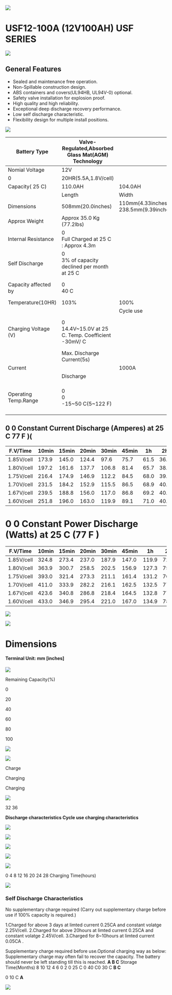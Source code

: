![](_page_0_Picture_0.jpeg)

# USF12-100A (12V100AH) **USF SERIES**

![](_page_0_Picture_2.jpeg)

## **General Features**

- Sealed and maintenance free operation.
- Non-Spillable construction design.
- ABS containers and covers(UL94HB, UL94V-0) optional.
- Safety valve installation for explosion proof.
- High quality and high reliability.
- Exceptional deep discharge recovery performance.
- Low self discharge characteristic.
- Flexibility design for multiple install positions.

![](_page_0_Picture_12.jpeg)

| Battery Type         | Valve-Regulated,Absorbed Glass Mat(AGM) Technology   |                                          |                       |                                                           |                             |                      |  |  |  |  |
|----------------------|------------------------------------------------------|------------------------------------------|-----------------------|-----------------------------------------------------------|-----------------------------|----------------------|--|--|--|--|
| Nomial Voltage       | 12V                                                  |                                          |                       |                                                           |                             |                      |  |  |  |  |
| 0                    | 20HR(5.5A,1.8V/cell)                                 |                                          | 10HR(10.4A,1.8V/cell) | 5HR(18.9A,1.75V/cell)                                     |                             | 1HR(71.0A,1.6V/cell) |  |  |  |  |
| Capacity( 25 C)      | 110.0AH                                              | 104.0AH                                  |                       | 94.5AH                                                    |                             | 71.0AH               |  |  |  |  |
|                      | Length                                               | Width                                    |                       | Height                                                    |                             | Total Height         |  |  |  |  |
| Dimensions           | 508mm(20.0inches)                                    | 110mm(4.33inches)<br>238.5mm(9.39inches) |                       |                                                           |                             | 238.5mm(9.39inches)  |  |  |  |  |
| Approx Weight        | Approx 35.0 Kg (77.2lbs)                             |                                          |                       |                                                           |                             |                      |  |  |  |  |
| Internal Resistance  | 0<br>Full Charged at 25 C : Approx 4.3m              |                                          |                       |                                                           |                             |                      |  |  |  |  |
| Self Discharge       | 0<br>3% of capacity declined per month at 25 C       |                                          |                       |                                                           |                             |                      |  |  |  |  |
| Capacity affected by | 0<br>40 C                                            |                                          | 0<br>0 0 C<br>25 C    |                                                           |                             | 0<br>-15 C           |  |  |  |  |
| Temperature(10HR)    | 103%                                                 | 100%                                     |                       | 86%                                                       |                             | 65%                  |  |  |  |  |
|                      |                                                      | Cycle use                                |                       | Float use                                                 |                             |                      |  |  |  |  |
| Charging Voltage (V) | 0<br>14.4V~15.0V at 25 C. Temp. Coefficient -30mV/ C |                                          | 0                     | 0<br>0<br>13.5V~13.8V at 25 C. Temp. Coefficient -20mV/ C |                             |                      |  |  |  |  |
|                      | Max. Discharge Current(5s)                           |                                          |                       | Initial Charging Current                                  |                             |                      |  |  |  |  |
| Current              |                                                      | 1000A                                    |                       | Less than 30A                                             |                             |                      |  |  |  |  |
|                      | Discharge                                            |                                          | Charging              |                                                           | Storage                     |                      |  |  |  |  |
| Operating Temp.Range | 0<br>0<br>-15~50 C(5~122 F)                          |                                          | 0<br>0~40 C(32~104 F) | 0                                                         | 0<br>0<br>-15~40 C(5~104 F) |                      |  |  |  |  |

## **0 0 Constant Current Discharge (Amperes) at 25 C** 77 **F )(**

| F.V/Time   | 10min | 15min | 20min | 30min | 45min | 1h   | 2h   | 3h   | 4h   | 5h   | 6h   | 8h   | 10h  | 20h  |
|------------|-------|-------|-------|-------|-------|------|------|------|------|------|------|------|------|------|
| 1.85V/cell | 173.9 | 145.0 | 124.4 | 97.6  | 75.7  | 61.5 | 36.7 | 26.4 | 21.2 | 17.6 | 15.3 | 11.9 | 9.92 | 5.26 |
| 1.80V/cell | 197.2 | 161.6 | 137.7 | 106.8 | 81.4  | 65.7 | 38.7 | 28.1 | 22.3 | 18.5 | 16.1 | 12.5 | 10.4 | 5.50 |
| 1.75V/cell | 216.4 | 174.9 | 146.9 | 112.2 | 84.5  | 68.0 | 39.4 | 28.6 | 22.9 | 18.9 | 16.3 | 12.7 | 10.5 | 5.58 |
| 1.70V/cell | 231.5 | 184.2 | 152.9 | 115.5 | 86.5  | 68.9 | 40.0 | 28.8 | 23.0 | 19.0 | 16.5 | 12.8 | 10.6 | 5.62 |
| 1.67V/cell | 239.5 | 188.8 | 156.0 | 117.0 | 86.8  | 69.2 | 40.1 | 28.9 | 23.1 | 19.1 | 16.6 | 12.9 | 10.7 | 5.65 |
| 1.60V/cell | 251.8 | 196.0 | 163.0 | 119.9 | 89.1  | 71.0 | 40.8 | 29.3 | 23.4 | 19.3 | 16.7 | 13.0 | 10.8 | 5.68 |

# **0 0 Constant Power Discharge (Watts) at 25 C** (77 **F )**

| F.V/Time   | 10min | 15min | 20min | 30min | 45min | 1h    | 2h   | 3h   | 4h   | 5h   | 6h   | 8h   | 10h  | 20h   |
|------------|-------|-------|-------|-------|-------|-------|------|------|------|------|------|------|------|-------|
| 1.85V/cell | 324.8 | 273.4 | 237.0 | 187.9 | 147.0 | 119.9 | 72.0 | 52.0 | 41.9 | 34.8 | 30.3 | 23.7 | 19.8 | 10.52 |
| 1.80V/cell | 363.9 | 300.7 | 258.5 | 202.5 | 156.9 | 127.3 | 75.4 | 55.0 | 43.8 | 36.4 | 31.7 | 24.9 | 20.7 | 10.98 |
| 1.75V/cell | 393.0 | 321.4 | 273.3 | 211.1 | 161.4 | 131.2 | 76.6 | 55.7 | 44.8 | 37.1 | 32.1 | 25.2 | 20.9 | 11.14 |
| 1.70V/cell | 411.0 | 333.9 | 282.2 | 216.1 | 162.5 | 132.5 | 77.5 | 56.1 | 45.0 | 37.2 | 32.5 | 25.4 | 21.0 | 11.21 |
| 1.67V/cell | 423.6 | 340.8 | 286.8 | 218.4 | 164.5 | 132.8 | 77.6 | 56.2 | 45.1 | 37.3 | 32.6 | 25.5 | 21.2 | 11.25 |
| 1.60V/cell | 433.0 | 346.9 | 295.4 | 221.0 | 167.0 | 134.9 | 78.2 | 56.5 | 45.4 | 37.6 | 32.7 | 25.6 | 21.4 | 11.30 |

![](_page_0_Picture_18.jpeg)

![](_page_0_Picture_19.jpeg)

# **Dimensions**

#### **Terminal** Unit: mm [inches]

![](_page_1_Figure_2.jpeg)

Remaining Capacity(%)

0

20

40

60

80

100

![](_page_1_Figure_3.jpeg)

![](_page_1_Figure_4.jpeg)

Charge

Charging

Charging

![](_page_1_Figure_5.jpeg)

32 36

**Discharge characteristics Cycle use charging characteristics** 

![](_page_1_Figure_7.jpeg)

![](_page_1_Figure_8.jpeg)

![](_page_1_Figure_9.jpeg)

![](_page_1_Figure_10.jpeg)

![](_page_1_Figure_11.jpeg)

0 4 8 12 16 20 24 28 Charging Time(hours)

![](_page_1_Figure_12.jpeg)

### **Self Discharge Characteristics**

No supplementary charge required (Carry out supplementary charge before use if 100% capacity is required.)

1.Charged for above 3 days at limted current 0.25CA and constant volatge 2.25V/cell. 2.Charged for above 20hours at limted current 0.25CA and constant volatge 2.45V/cell. 3.Charged for 8~10hours at limted current 0.05CA .

Supplementary charge required before use.Optional charging way as below: Supplementary charge may often fail to recover the capacity. The battery should never be left standing till this is reached. **A B C** Storage Time(Months) 8 10 12 4 6 0 2 0 25 C 0 40 C0 30 C **B C**

0 10 C **A**

![](_page_1_Picture_17.jpeg)